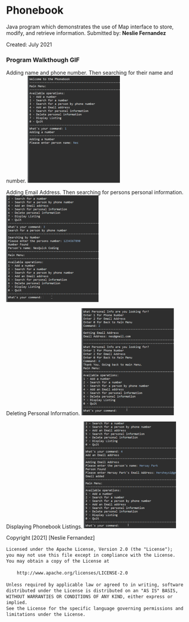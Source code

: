 # Phonebook
Java program which demonstrates the use of Map interface to store, modify, and retrieve information.
Submitted by: **Neslie Fernandez**

Created: July 2021

### Program Walkthough GIF

Adding name and phone number. Then searching for their name and number.
<img src="https://github.com/NesQuickCoding/Phonebook/blob/main/Demo1.gif?raw=true" width=250><br>

Adding Email Address. Then searching for persons personal information.
<img src="https://github.com/NesQuickCoding/Phonebook/blob/main/Demo2.gif?raw=true" width=250><br>

Deleting Personal Information.
<img src="https://github.com/NesQuickCoding/Phonebook/blob/main/Demo3.gif?raw=true" width=250><br>

Displaying Phonebook Listings. 
<img src="https://github.com/NesQuickCoding/Phonebook/blob/main/Demo4.gif" width=250><br>


Copyright [2021] [Neslie Fernandez]

    Licensed under the Apache License, Version 2.0 (the "License");
    you may not use this file except in compliance with the License.
    You may obtain a copy of the License at

        http://www.apache.org/licenses/LICENSE-2.0

    Unless required by applicable law or agreed to in writing, software
    distributed under the License is distributed on an "AS IS" BASIS,
    WITHOUT WARRANTIES OR CONDITIONS OF ANY KIND, either express or implied.
    See the License for the specific language governing permissions and
    limitations under the License.
